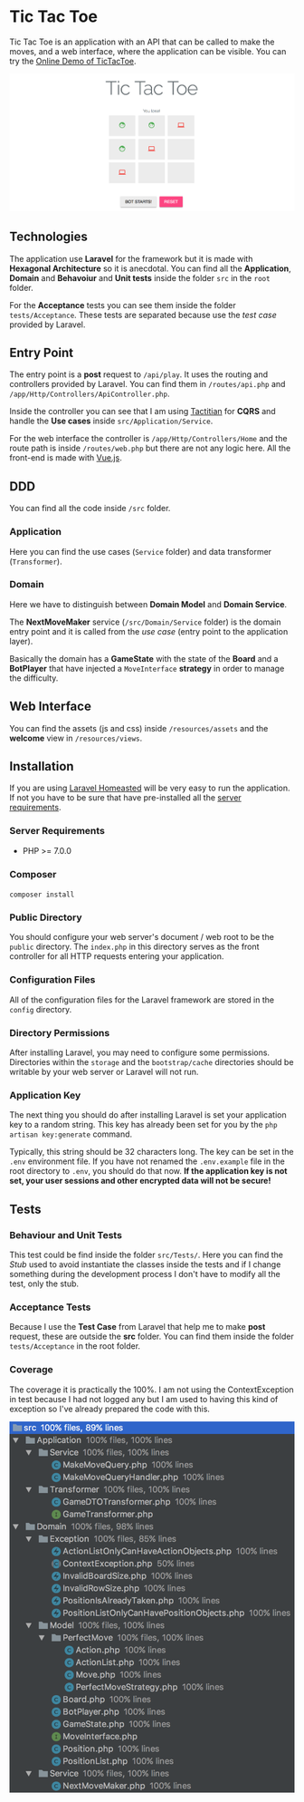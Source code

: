 # Tic Tac Toe

Tic Tac Toe is an application with an API that can be called to make the moves, and a web interface, where the application can be visible.
You can try the [Online Demo of TicTacToe](http://tictactoe.nerusanti.com/).

![coverage 100%](./public/img/screen.png)

## Technologies

The application use **Laravel** for the framework but it is made with **Hexagonal Architecture** so it is anecdotal. You can find all the **Application**, **Domain** and **Behavoiur** and **Unit tests** inside the folder ```src``` in the ```root``` folder.

For the **Acceptance** tests you can see them inside the folder ```tests/Acceptance```. These tests are separated because use the *test case* provided by Laravel.

## Entry Point

The entry point is a **post** request to ```/api/play```. It uses the routing and controllers provided by Laravel. You can find them in ```/routes/api.php``` and ```/app/Http/Controllers/ApiController.php```.

Inside the controller you can see that I am using [Tactitian](https://tactician.thephpleague.com/) for **CQRS** and handle the **Use cases** inside ```src/Application/Service```.

For the web interface the controller is ```/app/Http/Controllers/Home``` and the route path is inside ```/routes/web.php``` but there are not any logic here. All the front-end is made with [Vue.js](https://vuejs.org/).

## DDD

You can find all the code inside `/src` folder.

### Application

Here you can find the use cases (`Service` folder) and data transformer (`Transformer`).

### Domain

Here we have to distinguish between **Domain Model** and **Domain Service**.

The **NextMoveMaker** service (`/src/Domain/Service` folder) is the domain entry point and it is called from the *use case* (entry point to the application layer).

Basically the domain has a **GameState** with the state of the **Board** and a **BotPlayer** that have injected a `MoveInterface` **strategy** in order to manage the difficulty.

## Web Interface

You can find the assets (js and css) inside `/resources/assets` and the **welcome** view in `/resources/views`.

## Installation

If you are using [Laravel Homeasted](https://laravel.com/docs/5.5/homestead) will be very easy to run the application. If not you have to be sure that have pre-installed all the [server requirements](https://laravel.com/docs/5.4/installation#server-requirements).

### Server Requirements
* PHP >= 7.0.0

### Composer
`composer install`

### Public Directory

You should configure your web server's document / web root to be the `public` directory. The `index.php` in this directory serves as the front controller for all HTTP requests entering your application.

### Configuration Files

All of the configuration files for the Laravel framework are stored in the `config` directory.

### Directory Permissions

After installing Laravel, you may need to configure some permissions. Directories within the `storage` and the `bootstrap/cache` directories should be writable by your web server or Laravel will not run.

### Application Key

The next thing you should do after installing Laravel is set your application key to a random string. This key has already been set for you by the `php artisan key:generate` command.

Typically, this string should be 32 characters long. The key can be set in the `.env` environment file. If you have not renamed the `.env.example` file in the root directory to `.env`, you should do that now. **If the application key is not set, your user sessions and other encrypted data will not be secure!**

## Tests

### Behaviour and Unit Tests

This test could be find inside the folder `src/Tests/`. Here you can find the *Stub* used to avoid instantiate the classes inside the tests and if I change something during the development process I don't have to modify all the test, only the stub.

### Acceptance Tests

Because I use the **Test Case** from Laravel that help me to make **post** request, these are outside the **src** folder. You can find them inside the folder `tests/Acceptance` in the root folder.

### Coverage

The coverage it is practically the 100%. I am not using the ContextException in test because I had not logged any but I am used to having this kind of exception so I've already prepared the code with this.

![coverage 100%](./public/img/coverage.png)

